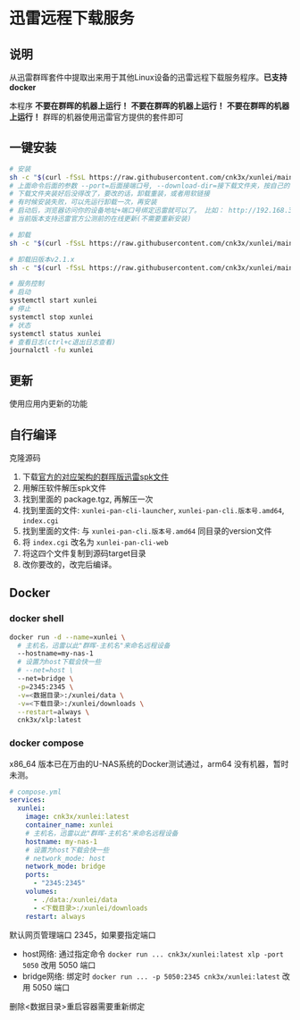 # 迅雷远程下载服务

## 说明

从迅雷群晖套件中提取出来用于其他Linux设备的迅雷远程下载服务程序。**已支持docker**

本程序 **不要在群晖的机器上运行！** **不要在群晖的机器上运行！** **不要在群晖的机器上运行！** 群晖的机器使用迅雷官方提供的套件即可

## 一键安装

```sh
# 安装
sh -c "$(curl -fSsL https://raw.githubusercontent.com/cnk3x/xunlei/main/install.sh)" - install --port=2345 --download-dir=/download
# 上面命令后面的参数 --port=后面接端口号, --download-dir=接下载文件夹，按自己的需求改
# 下载文件夹装好后没得改了，要改的话，卸载重装，或者用软链接
# 有时候安装失败，可以先运行卸载一次，再安装
# 启动后，浏览器访问你的设备地址+端口号绑定迅雷就可以了。 比如： http://192.168.3.11:2345
# 当前版本支持迅雷官方公测前的在线更新(不需要重新安装)

# 卸载
sh -c "$(curl -fSsL https://raw.githubusercontent.com/cnk3x/xunlei/main/uninstall.sh)"

# 卸载旧版本v2.1.x
sh -c "$(curl -fSsL https://raw.githubusercontent.com/cnk3x/xunlei/main/uninstall_old.sh)"

# 服务控制
# 启动
systemctl start xunlei
# 停止
systemctl stop xunlei
# 状态
systemctl status xunlei
# 查看日志(ctrl+c退出日志查看)
journalctl -fu xunlei
```

## 更新

使用应用内更新的功能

## 自行编译

克隆源码
1. 下载[官方的对应架构的群晖版迅雷spk文件](https://docs.qq.com/doc/DQVJpbEVGZXV0anNa)
1. 用解压软件解压spk文件
1. 找到里面的 package.tgz, 再解压一次
1. 找到里面的文件: `xunlei-pan-cli-launcher`, `xunlei-pan-cli.版本号.amd64`, `index.cgi`
1. 找到里面的文件: 与 `xunlei-pan-cli.版本号.amd64` 同目录的version文件
1. 将 `index.cgi` 改名为 `xunlei-pan-cli-web`
1. 将这四个文件复制到源码target目录
1. 改你要改的，改完后编译。

## Docker


### docker shell

```bash
docker run -d --name=xunlei \
  # 主机名，迅雷以此"群晖-主机名"来命名远程设备
  --hostname=my-nas-1
  # 设置为host下载会快一些
  # --net=host \
  --net=bridge \
  -p=2345:2345 \
  -v=<数据目录>:/xunlei/data \
  -v=<下载目录>:/xunlei/downloads \
  --restart=always \
  cnk3x/xlp:latest
```

### docker compose

x86_64 版本已在万由的U-NAS系统的Docker测试通过，arm64 没有机器，暂时未测。

```yaml
# compose.yml
services:
  xunlei:
    image: cnk3x/xunlei:latest
    container_name: xunlei
    # 主机名，迅雷以此"群晖-主机名"来命名远程设备
    hostname: my-nas-1
    # 设置为host下载会快一些
    # network_mode: host
    network_mode: bridge
    ports:
      - "2345:2345"
    volumes:
      - ./data:/xunlei/data
      - <下载目录>:/xunlei/downloads
    restart: always
```

默认网页管理端口 2345，如果要指定端口
- host网络: 通过指定命令 `docker run ... cnk3x/xunlei:latest xlp -port 5050` 改用 5050 端口
- bridge网络: 绑定时 `docker run ... -p 5050:2345 cnk3x/xunlei:latest` 改用 5050 端口

删除<数据目录>重启容器需要重新绑定
